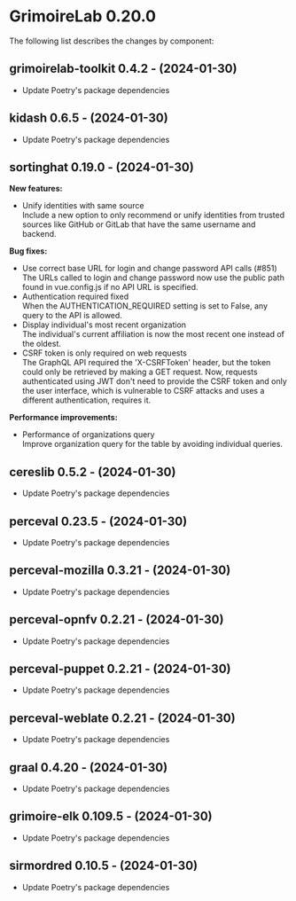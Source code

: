 # GrimoireLab 0.20.0
The following list describes the changes by component:

  ## grimoirelab-toolkit 0.4.2 - (2024-01-30)
  
  * Update Poetry's package dependencies
  ## kidash 0.6.5 - (2024-01-30)
  
  * Update Poetry's package dependencies
## sortinghat 0.19.0 - (2024-01-30)

**New features:**

 * Unify identities with same source\
   Include a new option to only recommend or unify identities from
   trusted sources like GitHub or GitLab that have the same username and
   backend.

**Bug fixes:**

 * Use correct base URL for login and change password API calls (#851)\
   The URLs called to login and change password now use the public path
   found in vue.config.js if no API URL is specified.
 * Authentication required fixed\
   When the AUTHENTICATION_REQUIRED setting is set to False, any query to
   the API is allowed.
 * Display individual's most recent organization\
   The individual's current affiliation is now the most recent one
   instead of the oldest.
 * CSRF token is only required on web requests\
   The GraphQL API required the 'X-CSRFToken' header, but the token could
   only be retrieved by making a GET request. Now, requests authenticated
   using JWT don't need to provide the CSRF token and only the user
   interface, which is vulnerable to CSRF attacks and uses a different
   authentication, requires it.

**Performance improvements:**

 * Performance of organizations query\
   Improve organization query for the table by avoiding individual
   queries.

  ## cereslib 0.5.2 - (2024-01-30)
  
  * Update Poetry's package dependencies

  ## perceval 0.23.5 - (2024-01-30)
  
  * Update Poetry's package dependencies
  ## perceval-mozilla 0.3.21 - (2024-01-30)
  
  * Update Poetry's package dependencies
  ## perceval-opnfv 0.2.21 - (2024-01-30)
  
  * Update Poetry's package dependencies
  ## perceval-puppet 0.2.21 - (2024-01-30)
  
  * Update Poetry's package dependencies
  ## perceval-weblate 0.2.21 - (2024-01-30)
  
  * Update Poetry's package dependencies
  ## graal 0.4.20 - (2024-01-30)
  
  * Update Poetry's package dependencies
  ## grimoire-elk 0.109.5 - (2024-01-30)
  
  * Update Poetry's package dependencies
  ## sirmordred 0.10.5 - (2024-01-30)
  
  * Update Poetry's package dependencies
